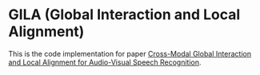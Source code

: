 # GILA (Global Interaction and Local Alignment)

This is the code implementation for paper [Cross-Modal Global Interaction and Local Alignment for Audio-Visual Speech Recognition](https://arxiv.org/abs/2305.09212).
